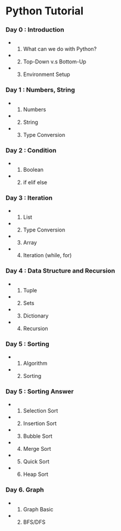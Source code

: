 # Python Tutorial

### Day 0 : Introduction
- 1. What can we do with Python?
- 2. Top-Down v.s Bottom-Up
- 3. Environment Setup

### Day 1 : Numbers, String
- 1. Numbers
- 2. String
- 3. Type Conversion

### Day 2 : Condition
- 1. Boolean
- 2. if elif else

### Day 3 : Iteration
- 1. List
- 2. Type Conversion
- 3. Array
- 4. Iteration (while, for)

### Day 4 : Data Structure and Recursion
- 1. Tuple
- 2. Sets
- 3. Dictionary
- 4. Recursion

### Day 5 : Sorting
- 1. Algorithm
- 2. Sorting

### Day 5 : Sorting Answer
- 1. Selection Sort
- 2. Insertion Sort
- 3. Bubble Sort
- 4. Merge Sort
- 5. Quick Sort
- 6. Heap Sort

### Day 6. Graph
- 1. Graph Basic
- 2. BFS/DFS
